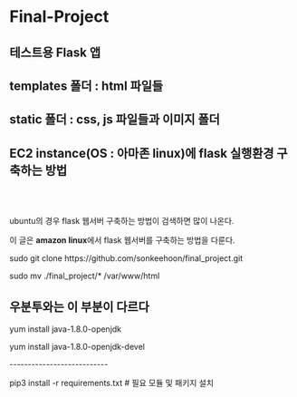 # Final-Project

## 테스트용 Flask 앱 
## templates 폴더 : html 파일들 
## static 폴더 : css, js 파일들과 이미지 폴더
## EC2 instance(OS : 아마존 linux)에 flask 실행환경 구축하는 방법
<br><br>

<p> ubuntu의 경우 flask 웹서버 구축하는 방법이 검색하면 많이 나온다. </p>
<p> 이 글은 <strong>amazon linux</strong>에서 flask 웹서버를 구축하는 방법을 다룬다. </p>

<p>sudo git clone https://github.com/sonkeehoon/final_project.git</p> 
<p>sudo mv ./final_project/* /var/www/html</p>

## 우분투와는 이 부분이 다르다

<p>yum install java-1.8.0-openjdk </p>
<p>yum install java-1.8.0-openjdk-devel </p>
<p>---------------------------</p>
<p>pip3 install -r requirements.txt    # 필요 모듈 및 패키지 설치</p>


 


